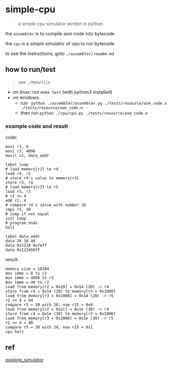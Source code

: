 # simple-cpu

> a simple cpu simulator wirtten in python

the `assembler` is to compile asm code into bytecode

the `cpu` is a simple simulator of cpu to run bytecode

to see the instructions, goto `./assembler/readme.md`

## how to run/test

> see `./Makefile`

- on linux: run `make test` (with python3 installed) 
- on windows:
  - run ` python ./assembler/assembler.py ./tests/resource/asm_code.s ./tests/resource/asm_code.o`
  - then run `python ./cpu/cpu.py ./tests/resource/asm_code.o`

### example code and result

code: 

```shell
movi r1, 0
movi r3, 4096
movil r2, data_addr

label loop
# load memory[r2] to r4
load r4, r2
# store r4's value to memory[r3]
store r3, r4
# load memory[r3] to r5
load r5, r3
# r2 += 4
add r2, 4
# compare r4's value with number 20
cmpi r5, 20 
# jump if not equal
jnzl loop
# program ends
halt

label data_addr
data 20 30 40
data 0x1234 0xfeff
data 0x123456ff
```

result: 

```shell
memory size = 16384
mov imme = 0 to r1
mov imme = 4096 to r3
mov imme = 40 to r2
load from memory[r2 = 0x28] = 0x14 (20) -> r4
store from r4 = 0x14 (20) to memory[r3 = 0x1000]
load from memory[r3 = 0x1000] = 0x14 (20) -> r5
r2 += 4 = 44
compare r5 = 20 with 20, now r15 = 0x0
load from memory[r2 = 0x2c] = 0x1e (30) -> r4
store from r4 = 0x1e (30) to memory[r3 = 0x1000]
load from memory[r3 = 0x1000] = 0x1e (30) -> r5
r2 += 4 = 48
compare r5 = 30 with 20, now r15 = 0x1
cpu halt
```

## ref

[pipeline_simulator](https://github.com/nekin2017/pipeline_simulator)

